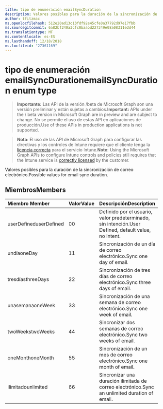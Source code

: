 ```yaml
---
title: tipo de enumeración emailSyncDuration
description: Valores posibles para la duración de la sincronización de correo electrónico.
author: tfitzmac
ms.openlocfilehash: 512e20ad13c13fdf92e45cfe0a37792d97e17fbb
ms.sourcegitcommit: 6a82bf240a3cfc0baabd227349e08a08311e3d44
ms.translationtype: MT
ms.contentlocale: es-ES
ms.lasthandoff: 12/18/2018
ms.locfileid: "27361169"
---
```

# <a name="emailsyncduration-enum-type"></a><span data-ttu-id="9962a-103">tipo de enumeración emailSyncDuration</span><span class="sxs-lookup"><span data-stu-id="9962a-103">emailSyncDuration enum type</span></span>

> <span data-ttu-id="9962a-104">**Importante:** Las API de la versión /beta de Microsoft Graph son una versión preliminar y están sujetas a cambios.</span><span class="sxs-lookup"><span data-stu-id="9962a-104">**Important:** APIs under the / beta version in Microsoft Graph are in preview and are subject to change.</span></span> <span data-ttu-id="9962a-105">No se permite el uso de estas API en aplicaciones de producción.</span><span class="sxs-lookup"><span data-stu-id="9962a-105">Use of these APIs in production applications is not supported.</span></span>

> <span data-ttu-id="9962a-106">**Nota:** El uso de las API de Microsoft Graph para configurar las directivas y los controles de Intune requiere que el cliente tenga la [licencia correcta](https://go.microsoft.com/fwlink/?linkid=839381) para el servicio Intune.</span><span class="sxs-lookup"><span data-stu-id="9962a-106">**Note:** Using the Microsoft Graph APIs to configure Intune controls and policies still requires that the Intune service is [correctly licensed](https://go.microsoft.com/fwlink/?linkid=839381) by the customer.</span></span>

<span data-ttu-id="9962a-107">Valores posibles para la duración de la sincronización de correo electrónico.</span><span class="sxs-lookup"><span data-stu-id="9962a-107">Possible values for email sync duration.</span></span>
## <a name="members"></a><span data-ttu-id="9962a-108">Miembros</span><span class="sxs-lookup"><span data-stu-id="9962a-108">Members</span></span>
|<span data-ttu-id="9962a-109">Miembro	</span><span class="sxs-lookup"><span data-stu-id="9962a-109">Member</span></span>|<span data-ttu-id="9962a-110">Valor</span><span class="sxs-lookup"><span data-stu-id="9962a-110">Value</span></span>|<span data-ttu-id="9962a-111">Descripción</span><span class="sxs-lookup"><span data-stu-id="9962a-111">Description</span></span>|
|:---|:---|:---|
|<span data-ttu-id="9962a-112">userDefined</span><span class="sxs-lookup"><span data-stu-id="9962a-112">userDefined</span></span>|<span data-ttu-id="9962a-113">0</span><span class="sxs-lookup"><span data-stu-id="9962a-113">0</span></span>|<span data-ttu-id="9962a-114">Definido por el usuario, valor predeterminado, sin intención.</span><span class="sxs-lookup"><span data-stu-id="9962a-114">User Defined, default value, no intent.</span></span>|
|<span data-ttu-id="9962a-115">undía</span><span class="sxs-lookup"><span data-stu-id="9962a-115">oneDay</span></span>|<span data-ttu-id="9962a-116">1</span><span class="sxs-lookup"><span data-stu-id="9962a-116">1</span></span>|<span data-ttu-id="9962a-117">Sincronización de un día de correo electrónico.</span><span class="sxs-lookup"><span data-stu-id="9962a-117">Sync one day of email.</span></span>|
|<span data-ttu-id="9962a-118">tresdías</span><span class="sxs-lookup"><span data-stu-id="9962a-118">threeDays</span></span>|<span data-ttu-id="9962a-119">2</span><span class="sxs-lookup"><span data-stu-id="9962a-119">2</span></span>|<span data-ttu-id="9962a-120">Sincronización de tres días de correo electrónico.</span><span class="sxs-lookup"><span data-stu-id="9962a-120">Sync three days of email.</span></span>|
|<span data-ttu-id="9962a-121">unasemana</span><span class="sxs-lookup"><span data-stu-id="9962a-121">oneWeek</span></span>|<span data-ttu-id="9962a-122">3</span><span class="sxs-lookup"><span data-stu-id="9962a-122">3</span></span>|<span data-ttu-id="9962a-123">Sincronización de una semana de correo electrónico.</span><span class="sxs-lookup"><span data-stu-id="9962a-123">Sync one week of email.</span></span>|
|<span data-ttu-id="9962a-124">twoWeeks</span><span class="sxs-lookup"><span data-stu-id="9962a-124">twoWeeks</span></span>|<span data-ttu-id="9962a-125">4</span><span class="sxs-lookup"><span data-stu-id="9962a-125">4</span></span>|<span data-ttu-id="9962a-126">Sincronizar dos semanas de correo electrónico.</span><span class="sxs-lookup"><span data-stu-id="9962a-126">Sync two weeks of email.</span></span>|
|<span data-ttu-id="9962a-127">oneMonth</span><span class="sxs-lookup"><span data-stu-id="9962a-127">oneMonth</span></span>|<span data-ttu-id="9962a-128">5</span><span class="sxs-lookup"><span data-stu-id="9962a-128">5</span></span>|<span data-ttu-id="9962a-129">Sincronización de un mes de correo electrónico.</span><span class="sxs-lookup"><span data-stu-id="9962a-129">Sync one month of email.</span></span>|
|<span data-ttu-id="9962a-130">ilimitado</span><span class="sxs-lookup"><span data-stu-id="9962a-130">unlimited</span></span>|<span data-ttu-id="9962a-131">6</span><span class="sxs-lookup"><span data-stu-id="9962a-131">6</span></span>|<span data-ttu-id="9962a-132">Sincronizar una duración ilimitada de correo electrónico.</span><span class="sxs-lookup"><span data-stu-id="9962a-132">Sync an unlimited duration of email.</span></span>|





